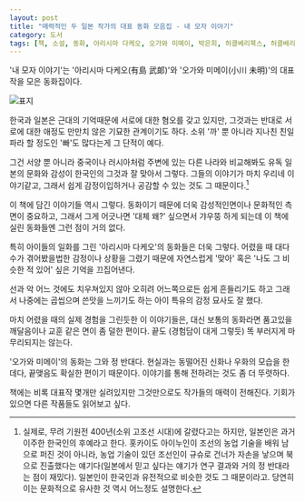 ```yaml
---
layout: post
title: "매력적인 두 일본 작가의 대표 동화 모음집 - 내 모자 이야기"
category: 도서
tags: [책, 소설, 동화, 아리시마 다케오, 오가와 미메이, 박은희, 허클베리북스, 허클베리미디어, 서평]
---
```


'내 모자 이야기'는
'아리시마 다케오(有島 武郞)'와
'오가와 미메이(小川 未明)'의 대표작을 모은 동화집이다.

![표지](https://lh3.googleusercontent.com/V9Q31N9Z5-lMpPBeuDOW5ixV7pIVG3w7kuWXrkbX3cIsnDPVBff81eipuoc5b8fR1KiMgFwTzc7a9w=s480)

한국과 일본은 근대의 기억때문에 서로에 대한 혐오를 갖고 있지만,
그것과는 반대로 서로에 대한 애정도 만만치 않은 기묘한 관계이기도 하다.
소위 '까' 뿐 아니라 지나친 친일파라 할 정도인 '빠'도 많다는게 그 단적이 예다.

그건 서양 뿐 아니라 중국이나 러시아처럼 주변에 있는 다른 나라와 비교해봐도
유독 일본의 문화와 감성이 한국인의 그것과 잘 맞아서 그렇다.
그들의 이야기가 마치 우리네 이야기같고,
그래서 쉽게 감정이입하거나 공감할 수 있는 것도 그 때문이다.[^1]

[^1]: 실제로, 무려 기원전 400년(소위 고조선 시대)에 갈렸다고는 하지만, 일본인은 과거 이주한 한국인의 후예라고 한다. 홋카이도 아이누인이 조선의 농업 기술을 배워 남으로 퍼진 것이 아니라, 농업 기술이 있던 조선인이 규슈로 건너가 자손을 낳으며 북으로 진출했다는 얘기다(일본에서 믿고 싶다는 얘기가 연구 결과와 거의 정 반대라는 점이 재밌다). 일본인이 한국인과 유전적으로 비슷한 것도 그 때문이라고. 당연히 이는 문화적으로 유사한 것 역시 어느정도 설명한다.

이 책에 담긴 이야기들 역시 그렇다.
동화이기 때문에 더욱 감성적인면이나 문화적인 측면이 중요하고,
그래서 그게 어긋나면 '대체 왜?' 싶으면서 갸우뚱 하게 되는데
이 책에 실린 동화들엔 그런 점이 거의 없다.

특히 아이들의 일화를 그린 '아리시마 다케오'의 동화들은 더욱 그렇다.
어렸을 때 대다수가 겪어봤을법한 감정이나 상황을 그렸기 때문에
자연스럽게 '맞아' 혹은 '나도 그 비슷한 적 있어' 싶은 기억을 끄집어낸다.

선과 악 어느 것에도 치우쳐있지 않아
오히려 어느쪽으로든 쉽게 흔들리기도 하고
그래서 나중에는 곱씹으며 쓴맛을 느끼기도 하는 아이 특유의 감정 묘사도 잘 했다.

마치 어렸을 때의 실제 경험을 그린듯한 이 이야기들은,
대신 보통의 동화라면 품고있을 깨달음이나 교훈 같은 면이 좀 덜한 편이다.
끝도 (경험담이 대게 그렇듯) 똑 부러지게 마무리되지는 않는다.

'오가와 미메이'의 동화는 그와 정 반대다.
현실과는 동떨어진 신화나 우화의 모습을 한데다,
끝맺음도 확실한 편이기 때문이다.
이야기를 통해 전하려는 것도 좀 더 뚜렷하다.

책에는 비록 대표작 몇개만 실려있지만 그것만으로도 작가들의 매력이 전해진다.
기회가 있으면 다른 작품들도 읽어보고 싶다.
